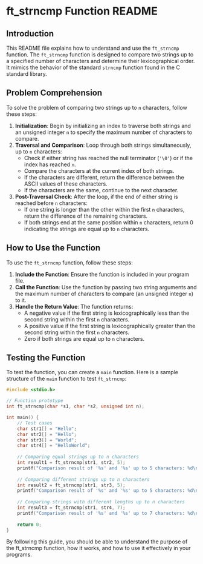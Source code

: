 # ft_strncmp Function README

## Introduction
This README file explains how to understand and use the `ft_strncmp` function. The `ft_strncmp` function is designed to compare two strings up to a specified number of characters and determine their lexicographical order. It mimics the behavior of the standard `strncmp` function found in the C standard library.

## Problem Comprehension
To solve the problem of comparing two strings up to `n` characters, follow these steps:

1. **Initialization**: Begin by initializing an index to traverse both strings and an unsigned integer `n` to specify the maximum number of characters to compare.
2. **Traversal and Comparison**: Loop through both strings simultaneously, up to `n` characters:
   - Check if either string has reached the null terminator (`'\0'`) or if the index has reached `n`.
   - Compare the characters at the current index of both strings.
   - If the characters are different, return the difference between the ASCII values of these characters.
   - If the characters are the same, continue to the next character.
3. **Post-Traversal Check**: After the loop, if the end of either string is reached before `n` characters:
   - If one string is longer than the other within the first `n` characters, return the difference of the remaining characters.
   - If both strings end at the same position within `n` characters, return 0 indicating the strings are equal up to `n` characters.

## How to Use the Function
To use the `ft_strncmp` function, follow these steps:

1. **Include the Function**: Ensure the function is included in your program file.
2. **Call the Function**: Use the function by passing two string arguments and the maximum number of characters to compare (an unsigned integer `n`) to it.
3. **Handle the Return Value**: The function returns:
   - A negative value if the first string is lexicographically less than the second string within the first `n` characters.
   - A positive value if the first string is lexicographically greater than the second string within the first `n` characters.
   - Zero if both strings are equal up to `n` characters.

## Testing the Function
To test the function, you can create a `main` function. Here is a sample structure of the `main` function to test `ft_strncmp`:

```c
#include <stdio.h>

// Function prototype
int ft_strncmp(char *s1, char *s2, unsigned int n);

int main() {
    // Test cases
    char str1[] = "Hello";
    char str2[] = "Hello";
    char str3[] = "World";
    char str4[] = "HelloWorld";
    
    // Comparing equal strings up to n characters
    int result1 = ft_strncmp(str1, str2, 5);
    printf("Comparison result of '%s' and '%s' up to 5 characters: %d\n", str1, str2, result1);
    
    // Comparing different strings up to n characters
    int result2 = ft_strncmp(str1, str3, 5);
    printf("Comparison result of '%s' and '%s' up to 5 characters: %d\n", str1, str3, result2);
    
    // Comparing strings with different lengths up to n characters
    int result3 = ft_strncmp(str1, str4, 7);
    printf("Comparison result of '%s' and '%s' up to 7 characters: %d\n", str1, str4, result3);
    
    return 0;
}
```
By following this guide, you should be able to understand the purpose of the ft_strncmp function, how it works, and how to use it effectively in your programs.
